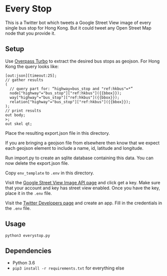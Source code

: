 # Every Stop

This is a Twitter bot which tweets a Google Street View image of every single bus stop for Hong Kong.  But it could tweet any Open Street Map node that you provide it.

## Setup

Use [Overpass Turbo](http://overpass-turbo.eu/) to extract the desired bus stops as geojson.  For Hong Kong the query looks like:

```
[out:json][timeout:25];
// gather results
(
  // query part for: “highway=bus_stop and "ref:hkbus"=*”
  node["highway"="bus_stop"]["ref:hkbus"]({{bbox}});
  way["highway"="bus_stop"]["ref:hkbus"]({{bbox}});
  relation["highway"="bus_stop"]["ref:hkbus"]({{bbox}});
);
// print results
out body;
>;
out skel qt;
```

Place the resulting export.json file in this directory.

If you are bringing a geojson file from elsewhere then know that we expect each geojson element to include a name, id, latitude and longitude.

Run import.py to create an sqlite database containing this data.  You can now delete the export.json file.

Copy `env_template` to `.env` in this directory.

Visit the [Google Street View Image API page](https://developers.google.com/maps/documentation/streetview/) and click get a key. Make sure that your account and key has street view enabled.  Once you have the key, place it in the `.env` file.

Visit the [Twitter Developers page](https://developer.twitter.com/en/apps) and create an app.  Fill in the credentials in the `.env` file.

## Usage

`python3 everystop.py`

## Dependencies

* Python 3.6
* `pip3 install -r requirements.txt` for everything else
